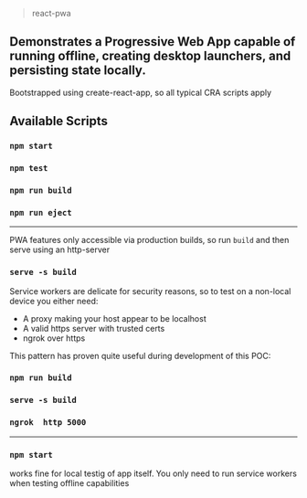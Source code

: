 > react-pwa 

Demonstrates a Progressive Web App capable of running offline, creating desktop launchers, and persisting state locally.
-------------------
Bootstrapped using create-react-app, so all typical CRA scripts apply
## Available Scripts
### `npm start`
### `npm test`
### `npm run build`
### `npm run eject`
-------------------

PWA features only accessible via production builds, so run `build` and then serve using an http-server
### `serve -s build`

Service workers are delicate for security reasons, so to test on a non-local device you either need:
* A proxy making your host appear to be localhost
* A valid https server with trusted certs
* ngrok over https

This pattern has proven quite useful during development of this POC:
### `npm run build`
### `serve -s build`
### `ngrok  http 5000`
--------------------------
### `npm start` 
works fine for local testig of app itself. 
You only need to run service workers when testing offline capabilities